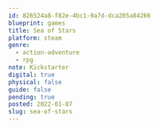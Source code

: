 ```yaml
---
id: 826524a8-f82e-4bc1-9a7d-dca285a84266
blueprint: games
title: Sea of Stars
platform: steam
genre:
  - action-adventure
  - rpg
note: Kickstarter
digital: true
physical: false
guide: false
pending: true
posted: 2022-01-07
slug: sea-of-stars
---
```

